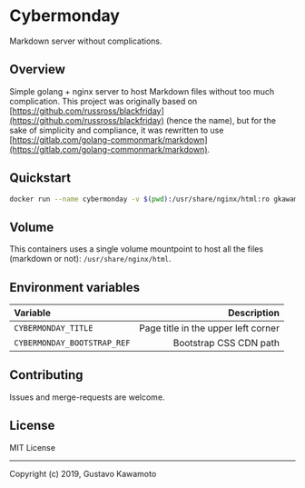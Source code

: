 # Cybermonday

Markdown server without complications.

## Overview

Simple golang + nginx server to host Markdown files without too much complication.
This project was originally based on [https://github.com/russross/blackfriday](https://github.com/russross/blackfriday) (hence the name), but for the sake of simplicity and compliance, it was rewritten to use [https://gitlab.com/golang-commonmark/markdown](https://gitlab.com/golang-commonmark/markdown).

## Quickstart

```bash
docker run --name cybermonday -v $(pwd):/usr/share/nginx/html:ro gkawamoto/cybermonday:stable
```

## Volume

This containers uses a single volume mountpoint to host all the files (markdown or not): `/usr/share/nginx/html`. 

## Environment variables

| Variable | Description |
|:-|-:|
| `CYBERMONDAY_TITLE` | Page title in the upper left corner
| `CYBERMONDAY_BOOTSTRAP_REF` | Bootstrap CSS CDN path

## Contributing

Issues and merge-requests are welcome.

## License

MIT License

---
Copyright (c) 2019, Gustavo Kawamoto

